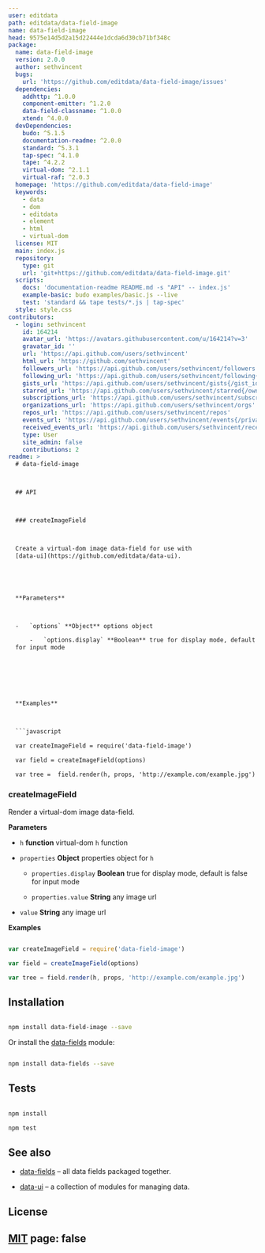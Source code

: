 ```yaml
---
user: editdata
path: editdata/data-field-image
name: data-field-image
head: 9575e14d5d2a15d22444e1dcda6d30cb71bf348c
package:
  name: data-field-image
  version: 2.0.0
  author: sethvincent
  bugs:
    url: 'https://github.com/editdata/data-field-image/issues'
  dependencies:
    addhttp: ^1.0.0
    component-emitter: ^1.2.0
    data-field-classname: ^1.0.0
    xtend: ^4.0.0
  devDependencies:
    budo: ^5.1.5
    documentation-readme: ^2.0.0
    standard: ^5.3.1
    tap-spec: ^4.1.0
    tape: ^4.2.2
    virtual-dom: ^2.1.1
    virtual-raf: ^2.0.3
  homepage: 'https://github.com/editdata/data-field-image'
  keywords:
    - data
    - dom
    - editdata
    - element
    - html
    - virtual-dom
  license: MIT
  main: index.js
  repository:
    type: git
    url: 'git+https://github.com/editdata/data-field-image.git'
  scripts:
    docs: 'documentation-readme README.md -s "API" -- index.js'
    example-basic: budo examples/basic.js --live
    test: 'standard && tape tests/*.js | tap-spec'
  style: style.css
contributors:
  - login: sethvincent
    id: 164214
    avatar_url: 'https://avatars.githubusercontent.com/u/164214?v=3'
    gravatar_id: ''
    url: 'https://api.github.com/users/sethvincent'
    html_url: 'https://github.com/sethvincent'
    followers_url: 'https://api.github.com/users/sethvincent/followers'
    following_url: 'https://api.github.com/users/sethvincent/following{/other_user}'
    gists_url: 'https://api.github.com/users/sethvincent/gists{/gist_id}'
    starred_url: 'https://api.github.com/users/sethvincent/starred{/owner}{/repo}'
    subscriptions_url: 'https://api.github.com/users/sethvincent/subscriptions'
    organizations_url: 'https://api.github.com/users/sethvincent/orgs'
    repos_url: 'https://api.github.com/users/sethvincent/repos'
    events_url: 'https://api.github.com/users/sethvincent/events{/privacy}'
    received_events_url: 'https://api.github.com/users/sethvincent/received_events'
    type: User
    site_admin: false
    contributions: 2
readme: >
  # data-field-image



  ## API



  ### createImageField



  Create a virtual-dom image data-field for use with
  [data-ui](https://github.com/editdata/data-ui).





  **Parameters**



  -   `options` **Object** options object

      -   `options.display` **Boolean** true for display mode, default is false
  for input mode







  **Examples**



  ```javascript

  var createImageField = require('data-field-image')

  var field = createImageField(options)

  var tree =  field.render(h, props, 'http://example.com/example.jpg')

  ```









  ### createImageField



  Render a virtual-dom image data-field.





  **Parameters**



  -   `h` **function** virtual-dom `h` function



  -   `properties` **Object** properties object for `h`

      -   `properties.display` **Boolean** true for display mode, default is
  false for input mode



      -   `properties.value` **String** any image url



  -   `value` **String** any image url







  **Examples**



  ```javascript

  var createImageField = require('data-field-image')

  var field = createImageField(options)

  var tree = field.render(h, props, 'http://example.com/example.jpg')

  ```





  ## Installation



  ```sh

  npm install data-field-image --save

  ```



  Or install the [data-fields](https://github.com/editdata/data-fields) module:

  ```sh

  npm install data-fields --save

  ```



  ## Tests



  ```sh

  npm install

  npm test

  ```



  ## See also



  -   [data-fields](https://github.com/editdata/data-fields) – all data fields
  packaged together.

  -   [data-ui](https://github.com/editdata/data-ui) – a collection of modules
  for managing data.



  ## License



  [MIT](LICENSE.md)
page: false
---
```


